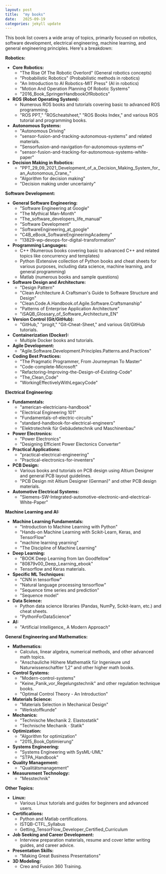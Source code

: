```yaml
---
layout: post
title:  "my books"
date:   2025-09-19
categories: jekyll update
---
```




This book list covers a wide array of topics, primarily focused on robotics, software development, electrical engineering, machine learning, and general engineering principles. Here's a breakdown:

**Robotics:**

* **Core Robotics:**
    * "The Rise Of The Robotic Overlord" (General robotics concepts)
    * "Probabilistic Robotics" (Probabilistic methods in robotics)
    * "An Introduction to AI Robotics-MIT Press" (AI in robotics)
    * "Motion And Operation Planning Of Robotic Systems"
    * "2016_Book_SpringerHandbookOfRobotics"
* **ROS (Robot Operating System):**
    * Numerous ROS books and tutorials covering basic to advanced ROS programming.
    * "ROS PPT," "ROScheatsheet," "ROS Books Index," and various ROS tutorial and programming books.
* **Autonomous Systems:**
    * "Autonomous Driving"
    * "sensor-fusion-and-tracking-autonomous-systems" and related materials.
    * "Sensorfusion-and-navigation-for-autonomous-systems-m"
    * "sensor-fusion-and-tracking-for-autonomous-systems-white-paper"
* **Decision Making in Robotics:**
    * "PPT_29_09_2021_Development_of_a_Decision_Making_System_for_an_Autonomous_Crane_"
    * "Algorithm for decision making"
    * "Decision making under uncertainty"

**Software Development:**

* **General Software Engineering:**
    * "Software Engineering at Google"
    * "The Mythical Man-Month"
    * "The_software_developers_life_manual"
    * "Software Development"
    * "SoftwareEngineering_at_google"
    * "C4B_eBook_SoftwareEngineeringAcademy"
    * "13829-wp-devops-for-digital-transformation"
* **Programming Languages:**
    * C++ (Numerous books covering basic to advanced C++ and related topics like concurrency and templates)
    * Python (Extensive collection of Python books and cheat sheets for various purposes, including data science, machine learning, and general programming)
    * Matlab (numerous books and sample questions)
* **Software Design and Architecture:**
    * "Design Pattern"
    * "Clean Architecture A Craftsman's Guide to Software Structure and Design"
    * "Clean.Code.A.Handbook.of.Agile.Software.Craftsmanship"
    * "Patterns of Enterprise Application Architecture"
    * "iSAQB_Glossary_of_Software_Architecture_EN"
* **Version Control (Git/GitHub):**
    * "GitHub," "progit," "Git-Cheat-Sheet," and various Git/GitHub tutorials.
* **Containerization (Docker):**
    * Multiple Docker books and tutorials.
* **Agile Development:**
    * "Agile.Software.Development.Principles.Patterns.and.Practices"
* **Coding Best Practices:**
    * "The Pragmatic Programmer, From Journeyman To Master"
    * "Code-complete-Microsoft"
    * "Refactoring-Improving-the-Design-of-Existing-Code"
    * "The_Clean_Code"
    * "WorkingEffectivelyWithLegacyCode"

**Electrical Engineering:**

* **Fundamentals:**
    * "american-electricians-handbook"
    * "Electrical Engineering 101"
    * "Fundamentals-of-electric-circuits"
    * "standard-handbook-for-electrical-engineers"
    * "Elektrotechnik für Gebäudetechnik und Maschinenbau"
* **Power Electronics:**
    * "Power Electronics"
    * "Designing Efficient Power Electonics Converter"
* **Practical Applications:**
    * "practical-electrical-engineering"
    * "Practical-electronics-for-inventers"
* **PCB Design:**
    * Various books and tutorials on PCB design using Altium Designer and general PCB layout guidelines.
    * "PCB Design mit Altium Designer (German)" and other PCB design materials.
* **Automotive Electrical Systems:**
    * "Siemens-SW-Integrated-automotive-electronic-and-electrical-White-Paper"

**Machine Learning and AI:**

* **Machine Learning Fundamentals:**
    * "Introduction to Machine Learning with Python"
    * "Hands-on Machine Learning with Scikit-Learn, Keras, and TensorFlow"
    * "machine learning yearning"
    * "The Discipline of Machine Learning"
* **Deep Learning:**
    * "BOOK Deep Learning from Ian Goodfellow"
    * "80879v00_Deep_Learning_ebook"
    * Tensorflow and Keras materials.
* **Specific ML Techniques:**
    * "CNN in tensorflow"
    * "Natural language processing tensorflow"
    * "Sequence time series and prediction"
    * "Sequence model"
* **Data Science:**
    * Python data science libraries (Pandas, NumPy, Scikit-learn, etc.) and cheat sheets.
    * "PythonForDataScience"
* **AI:**
    * "Artificial Intelligence_ A Modern Approach"

**General Engineering and Mathematics:**

* **Mathematics:**
    * Calculus, linear algebra, numerical methods, and other advanced math topics.
    * "Anschauliche Höhere Mathematik für Ingenieure und Naturwissenschaftler 1,2" and other higher math books.
* **Control Systems:**
    * "Modern-control-systems"
    * "Keine_Panik_vor_Regelungstechnik" and other regulation technique books.
    * "Optimal Control Theory - An Introduction"
* **Materials Science:**
    * "Materials Selection in Mechanical Design"
    * "Werkstoffkunde"
* **Mechanics:**
    * "Technische Mechanik 2. Elastostatik"
    * "Technische Mechanik · Statik"
* **Optimization:**
    * "Algorithm for optimization"
    * "2015_Book_Optimierung"
* **Systems Engineering:**
    * "Systems Engineering with SysML-UML"
    * "STPA_Handbook"
* **Quality Management:**
    * "Qualitätsmanagement"
* **Measurement Technology:**
    * "Messtechnik"

**Other Topics:**

* **Linux:**
    * Various Linux tutorials and guides for beginners and advanced users.
* **Certifications:**
    * Python and Matlab certifications.
    * ISTQB-CTFL_Syllabus
    * Getting_TensorFlow_Developer_Certified_Curriculum
* **Job Seeking and Career Development:**
    * Interview preparation materials, resume and cover letter writing guides, and career advice.
* **Presentation Skills:**
    * "Making Great Business Presentations"
* **3D Modeling:**
    * Creo and Fusion 360 Training.
